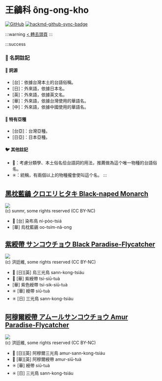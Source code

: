 # 王鶲科 ông-ong-kho

[![GitHub](https://img.shields.io/badge/GitHub-black?logo=github)](https://github.com/siansiansu/tsiau-a-e-mia)
[![hackmd-github-sync-badge](https://hackmd.io/2gwJHlq1S5CuSMYQDmCu9w/badge)](https://hackmd.io/2gwJHlq1S5CuSMYQDmCu9w)

:::warning
[< 轉去頭頁](https://hackmd.io/@siansiansu/Hy4VzNvha)
:::

:::success
### 📖 名詞註記

#### 📎 詞源

- [台]：依據台灣本土的台語俗稱。
- [日]：外來語，依據日本名。
- [英]：外來語，依據英文名。
- [華]：外來語，依據台灣使用的華語名。
- [中]：外來語，依據中國使用的華語名。

#### 🎏 特有亞種

- [台亞]：台灣亞種。
- [日亞]：日本亞種。

#### 🐦 其他註記

- 🎯：考慮分類學、本土俗名佮台語詞的用法，推薦做為這个唯一物種的台語俗名。
- ✳️：統稱，有兩個以上的物種攏會使叫這个名。
:::

## [黑枕藍鶲 クロエリヒタキ Black-naped Monarch](https://ebird.org/species/blnmon1)

![](https://inaturalist-open-data.s3.amazonaws.com/photos/32860266/medium.jpg)
<br/>
(c) sunmr, some rights reserved (CC BY-NC)

- 🎯 [台] 染布鳥 ní-pòo-tsiá
- [華] 烏枕藍鶲 oo-tsím-nâ-ong

## [紫綬帶 サンコウチョウ Black Paradise-Flycatcher](https://ebird.org/species/japfly1)

![](https://inaturalist-open-data.s3.amazonaws.com/photos/90036225/medium.jpg)
<br/>
(c) 洪廷維, some rights reserved (CC BY-NC)

- 🎯 [日][英] 烏三光鳥 sann-kong-tsiáu
- 🎯 [華] 紫綬帶 tsí-siū-tuà
- [華] 紫色綬帶 tsí-sik-siū-tuà
- ✳️ [華] 綬帶 siū-tuà
- ✳️ [日] 三光鳥 sann-kong-tsiáu

## [阿穆爾綬帶 アムールサンコウチョウ Amur Paradise-Flycatcher](https://ebird.org/species/amupaf1)

![](https://inaturalist-open-data.s3.amazonaws.com/photos/91740270/medium.jpg)
<br/>
(c) 洪廷維, some rights reserved (CC BY-NC)

- 🎯 [日][英] 阿穆爾三光鳥 amur-sann-kong-tsiáu
- 🎯 [華][英] 阿穆爾綬帶 amur-siū-tuà
- ✳️ [華] 綬帶 siū-tuà
- ✳️ [日] 三光鳥 sann-kong-tsiáu